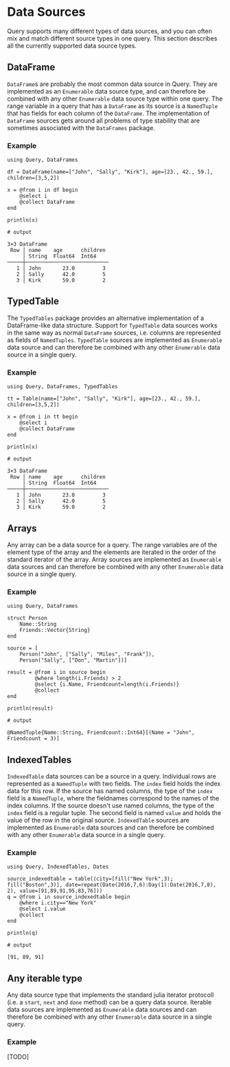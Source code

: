 # Data Sources

Query supports many different types of data sources, and you can often mix and match different source types in one query. This section describes all the currently supported data source types.

## DataFrame

`DataFrame`s are probably the most common data source in Query. They are implemented as an `Enumerable` data source type, and can therefore be combined with any other `Enumerable` data source type within one query. The range variable in a query that has a `DataFrame` as its source is a `NamedTuple` that has fields for each column of the `DataFrame`. The implementation of `DataFrame` sources gets around all problems of type stability that are sometimes associated with the `DataFrames` package.

### Example

```jldoctest
using Query, DataFrames

df = DataFrame(name=["John", "Sally", "Kirk"], age=[23., 42., 59.], children=[3,5,2])

x = @from i in df begin
    @select i
    @collect DataFrame
end

println(x)

# output

3×3 DataFrame
 Row │ name    age      children
     │ String  Float64  Int64
─────┼───────────────────────────
   1 │ John       23.0         3
   2 │ Sally      42.0         5
   3 │ Kirk       59.0         2
```

## TypedTable

The `TypedTables` package provides an alternative implementation of a DataFrame-like data structure. Support for `TypedTable` data sources works in the same way as normal `DataFrame` sources, i.e. columns are represented as fields of `NamedTuples`. `TypedTable` sources are implemented as  `Enumerable` data source and can therefore be combined with any other `Enumerable` data source in a single query.

### Example

```jldoctest
using Query, DataFrames, TypedTables

tt = Table(name=["John", "Sally", "Kirk"], age=[23., 42., 59.], children=[3,5,2])

x = @from i in tt begin
    @select i
    @collect DataFrame
end

println(x)

# output

3×3 DataFrame
 Row │ name    age      children
     │ String  Float64  Int64
─────┼───────────────────────────
   1 │ John       23.0         3
   2 │ Sally      42.0         5
   3 │ Kirk       59.0         2
```

## Arrays

Any array can be a data source for a query. The range variables are of the element type of the array and the elements are iterated in the order of the standard iterator of the array. Array sources are implemented as `Enumerable` data sources and can therefore be combined with any other `Enumerable` data source in a single query.

### Example

```jldoctest
using Query, DataFrames

struct Person
    Name::String
    Friends::Vector{String}
end

source = [
    Person("John", ["Sally", "Miles", "Frank"]),
    Person("Sally", ["Don", "Martin"])]

result = @from i in source begin
         @where length(i.Friends) > 2
         @select {i.Name, Friendcount=length(i.Friends)}
         @collect
end

println(result)

# output

@NamedTuple{Name::String, Friendcount::Int64}[(Name = "John", Friendcount = 3)]
```

## IndexedTables

`IndexedTable` data sources can be a source in a query. Individual rows are represented as a `NamedTuple` with two fields. The `index` field holds the index data for this row. If the source has named columns, the type of the `index` field is a `NamedTuple`, where the fieldnames correspond to the names of the index columns. If the source doesn't use named columns, the type of the `index` field is a regular tuple. The second field is named `value` and holds the value of the row in the original source. `IndexedTable` sources are implemented as `Enumerable` data sources and can therefore be combined with any other `Enumerable` data source in a single query.

### Example

```jldoctest
using Query, IndexedTables, Dates

source_indexedtable = table((city=[fill("New York",3); fill("Boston",3)], date=repeat(Date(2016,7,6):Day(1):Date(2016,7,8), 2), value=[91,89,91,95,83,76]))
q = @from i in source_indexedtable begin
    @where i.city=="New York"
    @select i.value
    @collect
end

println(q)

# output

[91, 89, 91]
```

## Any iterable type

Any data source type that implements the standard julia iterator protocoll (i.e. a `start`, `next` and `done` method) can be a query data source. Iterable data sources are implemented as `Enumerable` data sources and can therefore be combined with any other `Enumerable` data source in a single query.

### Example

[TODO]
